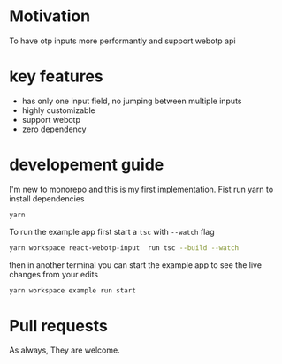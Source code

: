 # Motivation
To have otp inputs more performantly and support webotp api

# key features
- has only one input field, no jumping between multiple inputs
- highly customizable
- support webotp
- zero dependency

# developement guide
I'm new to monorepo and this is my first implementation.
Fist run yarn to install dependencies
```sh
yarn
```
To run the example app first start a `tsc` with `--watch` flag
```sh
yarn workspace react-webotp-input  run tsc --build --watch 
```

then in another terminal you can start the example app to see the live changes from your edits

```sh
yarn workspace example run start 
```

# Pull requests
As always, They are welcome.